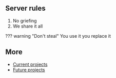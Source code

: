 ## Server rules
1. No griefing
2. We share it all

??? warning "Don't steal"
    You use it you replace it

## More
- [Current projects](projects.md#current-projects)
- [Future projects](projects.md#future-projects)